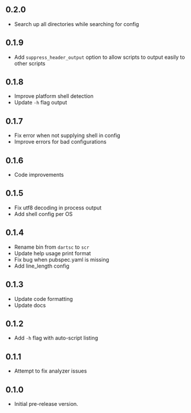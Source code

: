 ## 0.2.0

- Search up all directories while searching for config

## 0.1.9

- Add `suppress_header_output` option to allow scripts to output easily to other scripts

## 0.1.8

- Improve platform shell detection
- Update `-h` flag output

## 0.1.7

- Fix error when not supplying shell in config
- Improve errors for bad configurations

## 0.1.6

- Code improvements

## 0.1.5

- Fix utf8 decoding in process output
- Add shell config per OS

## 0.1.4

- Rename bin from `dartsc` to `scr`
- Update help usage print format
- Fix bug when pubspec.yaml is missing
- Add line_length config

## 0.1.3

- Update code formatting
- Update docs

## 0.1.2

- Add `-h` flag with auto-script listing

## 0.1.1

- Attempt to fix analyzer issues

## 0.1.0

- Initial pre-release version.
